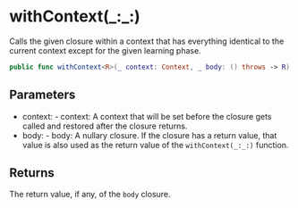# withContext(\_:\_:)

Calls the given closure within a context that has everything identical to the current context
except for the given learning phase.

``` swift
public func withContext<R>(_ context: Context, _ body: () throws -> R) rethrows -> R
```

## Parameters

  - context: - context: A context that will be set before the closure gets called and restored after the closure returns.
  - body: - body: A nullary closure. If the closure has a return value, that value is also used as the return value of the `withContext(_:_:)` function.

## Returns

The return value, if any, of the `body` closure.
